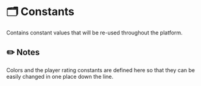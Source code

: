 # 🗂 Constants
Contains constant values that will be re-used throughout the platform.

## ✏️ Notes
Colors and the player rating constants are defined here so that they can be easily changed in one place down the line.
